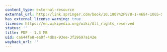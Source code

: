 ```yaml
---
content_type: external-resource
external_url: http://link.springer.com/book/10.1007%2F978-1-4684-1065-5
has_external_license_warning: true
license: https://en.wikipedia.org/wiki/All_rights_reserved
status: ''
title: PDF - 1.3 MB
uid: ca644fe8-ea0f-4dba-93ee-3f29697a142e
wayback_url: ''
---
```

